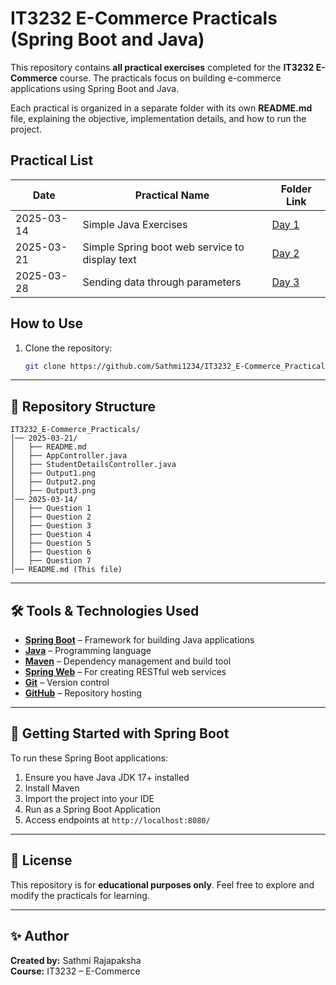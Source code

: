 # IT3232 E-Commerce Practicals (Spring Boot and Java)

This repository contains **all practical exercises** completed for the **IT3232 E-Commerce** course. The practicals focus on building e-commerce applications using Spring Boot and Java.

Each practical is organized in a separate folder with its own **README.md** file, explaining the objective, implementation details, and how to run the project.

## Practical List

| Date       | Practical Name            | Folder Link |
|------------|--------------------------|-------------|
| 2025-03-14 | Simple Java Exercises | [Day 1](/2025-03-14/README.md) |
| 2025-03-21| Simple Spring boot web service to display text | [Day 2](/2025-03-21/README.md) |
| 2025-03-28| Sending data through parameters | [Day 3](/2025-03-28/README.md) |

## How to Use

1. Clone the repository:
   ```sh
   git clone https://github.com/Sathmi1234/IT3232_E-Commerce_Practicals.git
   ```

---

## 📌 Repository Structure

```
IT3232_E-Commerce_Practicals/
│── 2025-03-21/
│   ├── README.md
│   ├── AppController.java
│   ├── StudentDetailsController.java
│   ├── Output1.png
│   ├── Output2.png
│   ├── Output3.png
│── 2025-03-14/
│   ├── Question 1
│   ├── Question 2
│   ├── Question 3
│   ├── Question 4
│   ├── Question 5
│   ├── Question 6
│   ├── Question 7
│── README.md (This file)
```

---

## 🛠️ Tools & Technologies Used

- **[Spring Boot](https://spring.io/projects/spring-boot)** – Framework for building Java applications
- **[Java](https://www.java.com/)** – Programming language
- **[Maven](https://maven.apache.org/)** – Dependency management and build tool
- **[Spring Web](https://docs.spring.io/spring-framework/docs/current/reference/html/web.html)** – For creating RESTful web services
- **[Git](https://git-scm.com/)** – Version control
- **[GitHub](https://github.com/)** – Repository hosting

---

## 🚀 Getting Started with Spring Boot

To run these Spring Boot applications:

1. Ensure you have Java JDK 17+ installed
2. Install Maven
3. Import the project into your IDE
4. Run as a Spring Boot Application
5. Access endpoints at `http://localhost:8080/`

---

## 📜 License

This repository is for **educational purposes only**. Feel free to explore and modify the practicals for learning.

---

## ✨ Author

**Created by:** Sathmi Rajapaksha  
**Course:** IT3232 – E-Commerce